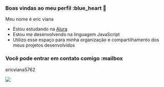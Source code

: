 ### Boas vindas ao meu perfil :blue_heart 🖤

Meu nome é eric viana

- Estou estudando na [Alura](https://www.alura.com.br)
- Estou me desenvolvendo na linguagem JavaScript
- Utilizo esse espaço para minha organização e compartilhamento dos meus projetos desenvolvidos

### Você pode entrar em contato comigo :mailbox

ericviana5762



![](https://media1.tenor.com/m/hrlkSHobouQAAAAd/glitch.gif )



